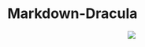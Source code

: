 <p align="center" >
 <h1>Markdown-Dracula</h1>
</p>

<p align="center" >
    <img src="https://picgo-any.oss-cn-shanghai.aliyuncs.com/img/202304231554003.png" />
</p>
